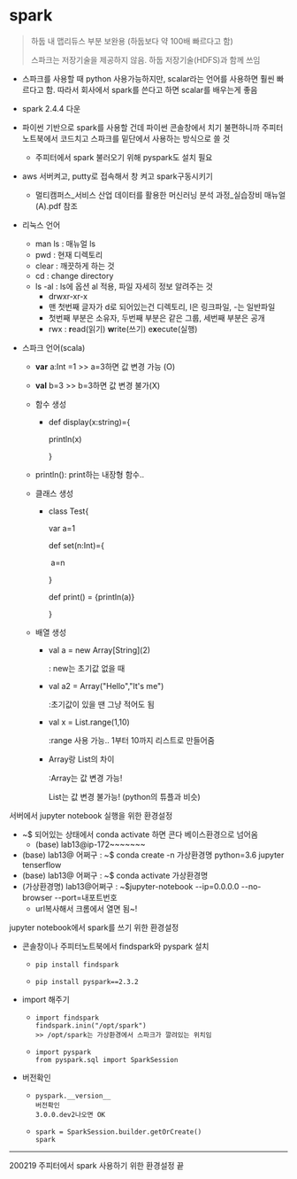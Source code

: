 # spark

> 하둡 내 맵리듀스 부분 보완용 (하둡보다 약 100배 빠르다고 함)
>
> 스파크는 저장기술을 제공하지 않음. 하둡 저장기술(HDFS)과 함께 쓰임



- 스파크를 사용할 때 python 사용가능하지만, scalar라는 언어를 사용하면 훨씬 빠르다고 함. 따라서 회사에서 spark를 쓴다고 하면 scalar를 배우는게 좋음

- spark 2.4.4 다운

- 파이썬 기반으로 spark를 사용할 건데 파이썬 콘솔창에서 치기 불편하니까 주피터 노트북에서 코드치고 스파크를 밑단에서 사용하는 방식으로 쓸 것
  - 주피터에서 spark 불러오기 위해 pyspark도 설치 필요

- aws 서버켜고, putty로 접속해서 창 켜고 spark구동시키기

  - 멀티캠퍼스\_서비스 산업 데이터를 활용한 머신러닝 분석 과정_실습장비 매뉴얼(A).pdf 참조

- 리눅스 언어

  - man ls : 매뉴얼 ls
  - pwd : 현재 디렉토리
  - clear : 깨끗하게 하는 것
  - cd : change directory
  - ls -al : ls에 옵션 al 적용, 파일 자세히 정보 알려주는 것
    - drwxr-xr-x
    - 맨 첫번째 글자가 d로 되어있는건 디렉토리, l은 링크파일, -는 일반파일
    - 첫번째 부분은 소유자, 두번째 부분은 같은 그룹, 세번째 부분은 공개
    - rwx : **r**ead(읽기) **w**rite(쓰기) e**x**ecute(실행)

- 스파크 언어(scala)

  - **var** a:Int =1 >> a=3하면 값 변경 가능 (O)

  - **val** b=3 >> b=3하면 값 변경 불가(X)

  - 함수 생성

    - def display(x:string)={

      println(x)

      }

  - println(): print하는 내장형 함수..

  - 클래스 생성

    - class Test{

      var a=1

      def set(n:Int)={

      ​	a=n

      }

      def print() = {println(a)}

      }

  - 배열 생성

    - val a = new Array\[String](2)

      : new는 초기값 없을 때

    - val a2 = Array("Hello","It's me")

      :초기값이 있을 땐 그냥 적어도 됨

    - val x = List.range(1,10)

      :range 사용 가능.. 1부터 10까지 리스트로 만들어줌

    - Array랑 List의 차이

      :Array는 값 변경 가능!

       List는 값 변경 불가능! (python의 튜플과 비슷)



서버에서 jupyter notebook 실행을 위한 환경설정

- ~$ 되어있는 상태에서 conda activate 하면 콘다 베이스환경으로 넘어옴
  - (base) lab13@ip-172~~~~~~~
- (base) lab13@ 어쩌구 : ~$ conda create -n 가상환경명 python=3.6  jupyter tenserflow
- (base) lab13@ 어쩌구 : ~$ conda activate 가상환경명
- (가상환경명) lab13@어쩌구 : ~$jupyter-notebook --ip=0.0.0.0 --no-browser --port=내포트번호
  - url복사해서 크롬에서 열면 됨~!



jupyter notebook에서 spark를 쓰기 위한 환경설정

- 콘솔창이나 주피터노트북에서 findspark와 pyspark 설치

  - ```
    pip install findspark
    ```

  - ```
    pip install pyspark==2.3.2
    ```

- import 해주기

  - ```
    import findspark
    findspark.inin("/opt/spark")
    >> /opt/spark는 가상환경에서 스파크가 깔려있는 위치임
    ```

  - ```
    import pyspark
    from pyspark.sql import SparkSession
    ```

  

- 버전확인

  - ```
    pyspark.__version__
    버전확인
    3.0.0.dev2나오면 OK
    ```

  - ```
    spark = SparkSession.builder.getOrCreate()
    spark
    ```



_____

200219 주피터에서 spark 사용하기 위한 환경설정 끝